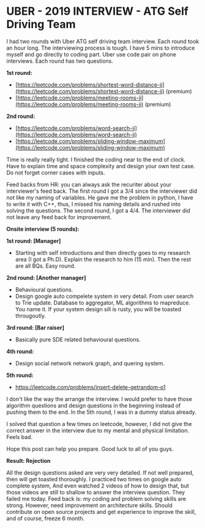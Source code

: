 # UBER - 2019 INTERVIEW - ATG Self Driving Team

I had two rounds with Uber ATG self driving team interview.
Each round took an hour long. The interviewing process is tough.
I have 5 mins to introduce myself and go directly to coding part.
Uber use code pair on phone interviews. Each round has two questions.

**1st round:**

- [https://leetcode.com/problems/shortest-word-distance-ii](https://leetcode.com/problems/shortest-word-distance-ii) (premium)
- [https://leetcode.com/problems/meeting-rooms-ii](https://leetcode.com/problems/meeting-rooms-ii) (premium)

**2nd round:**

- [https://leetcode.com/problems/word-search-ii](https://leetcode.com/problems/word-search-ii)
- [https://leetcode.com/problems/sliding-window-maximum](https://leetcode.com/problems/sliding-window-maximum)

Time is really really tight. I finished the coding near to the end of clock.
Have to explain time and space complexity and design your own test case.
Do not forget corner cases with inputs.

Feed backs from HR: you can always ask the recuriter about your interviewer's feed back. The first round I got a 3/4 since the interviewer did not like my naming of variables. He gave me the problem in python, I have to write it with C++, thus, I missed his naming details and rushed into solving the questions.
The second round, I got a 4/4. The interviewer did not leave any feed back for improvement.

**Onsite interview (5 rounds):**

**1st round: [Manager]**

- Starting with self introductions and then directly goes to my research area (I got a Ph.D). Explain the research to him (15 min). Then the rest are all BQs. Easy round.

**2nd round: [Another manager]**

- Behavioural questions.
- Design google auto compelete system in very detail. From user search to Trie update. Database to aggregator, ML algorithms to mapreduce. You name it. If your system design sill is rusty, you will be toasted througoutly.

**3rd round: [Bar raiser]**

- Basically pure SDE related behavioural questions.

**4th round:**

- Design social network network graph, and quering system.

**5th round:**

- https://leetcode.com/problems/insert-delete-getrandom-o1

I don't like the way the arrange the interview. I would prefer to have those algorithm questions and design questions in the beginning instead of pushing them to the end. In the 5th round, I was in a dummy status already.

I solved that question a few times on leetcode, however, I did not give the correct answer in the interview due to my mental and physical limitation. Feels bad.

Hope this post can help you prepare. Good luck to all of you guys.

**Result: Rejection**

All the design questions asked are very very detailed. If not well prepared, then will get toasted thoroughly. I practiced two times on google auto complete system, And even watched 2 videos of how to design that, but those videos are still to shallow to answer the interview question. They failed me today. Feed back is: my coding and problem solving skills are strong. However, need improvement on architecture skills. Should contribute on open source projects and get experience to improve the skill, and of course, freeze 6 month.